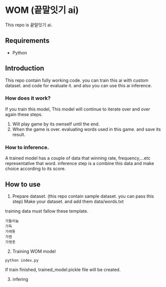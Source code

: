 # WOM (끝말잇기 ai)
This repo is 끝말잇기 ai.

## Requirements
- Python

## Introduction
This repo contain fully working code. you can train this ai with custom dataset. and code for evaluate it. and also you can use this ai inference.

### How does it work?
If you train this model, This model will continue to iterate over and over again these steps. 
1. Will play game by its ownself until the end.
2. When the game is over. evaluating words used in this game. and save its result.

### How to inference.
A trained model has a couple of data that winning rate, frequency,...etc representative that word. inference step is a combine this data and make choice according to its score.

## How to use
1. Prepare dataset. (this repo contain sample dataset. you can pass this step)
Make your dataset. and add them data/words.txt

training data must fallow these template.
```
가돌리늄
가듁
가래톳
가렌
가렛좃
```

2. Training WOM model
```
python index.py
```
If train finished, trained_model.pickle file will be created.

3. infering
```

```
